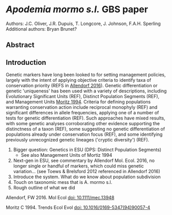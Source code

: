 # *Apodemia mormo s.l.* GBS paper

Authors: J.C. Oliver, J.R. Dupuis, T. Longcore, J. Johnson, F.A.H. Sperling
Additional authors: Bryan Brunet?

## Abstract

## Introduction
Genetic markers have long been looked to for setting management policies, largely with the intent of applying objective criteria to identify taxa of conservation priority (REFS in [Allendorf 2016](#allendorf-2016)). Genetic differentiation or genetic 'uniqueness' has been used with a variety of descriptions, including Evolutionary Significant Units (REF), Distinct Population Segments (REF), and Management Units [Moritz 1994](#moritz-1994). Criteria for defining populations warranting conservation action include reciprocal monophyly (REF) and significant differences in allele frequencies, applying one of a number of tests for genetic differentiation (REF). Such approaches have mixed results, with some genetic analyses corroborating other evidence supporting the distinctness of a taxon (REF), some suggesting no genetic differentiation of populations already under conservation focus (REF), and some identifying previously unrecognized genetic lineages ('cryptic diversity') (REF).




1. Bigger question: Genetics in ESU (DPS: Distinct Population Segments)
    + See also Management Units of Mortiz 1994
2. Next-gen in ESU, see commentary by Allendorf Mol. Ecol. 2016, no longer single or handful of markers, which could miss genetic variation... (see Toews & Brelsford 2012 referenced in Allendorf 2016)
3. Introduce the system. What do we know about population subdivision
4. Touch on taxonomic mess that is A. mormo s.l.
5. Rough outline of what we did

<a name="allendorf-2016">Allendorf, FW</a> 2016. Mol Ecol [doi: 10.1111/mec.13948](http://dx.doi.org/10.1111/mec.13948)

<a name="moritz-1994">Moritz C</a> 1994. Trends Ecol Evol [doi: 10.1016/0169-5347(94)90057-4](http://dx.doi.org/10.1016/0169-5347%2894%2990057-4)